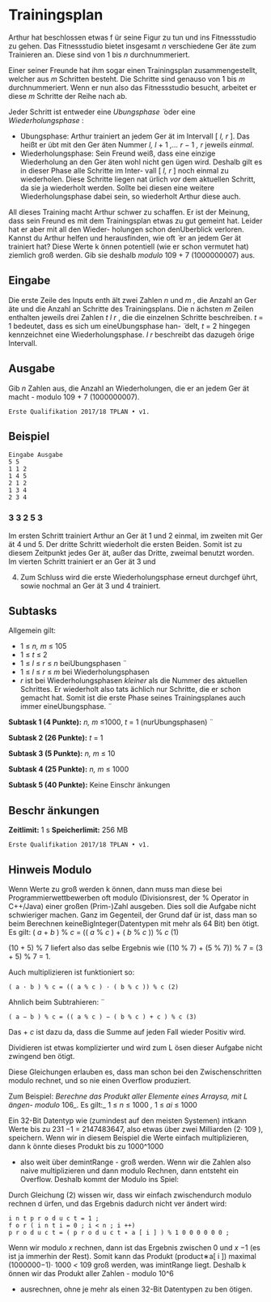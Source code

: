 # Trainingsplan

Arthur hat beschlossen etwas f ̈ur seine Figur zu tun und ins Fitnessstudio zu gehen. Das
Fitnessstudio bietet insgesamt _n_ verschiedene Ger ̈ate zum Trainieren an. Diese sind von 1 bis
_n_ durchnummeriert.

Einer seiner Freunde hat ihm sogar einen Trainingsplan zusammengestellt, welcher aus _m_
Schritten besteht. Die Schritte sind genauso von 1 bis _m_ durchnummeriert. Wenn er nun
also das Fitnessstudio besucht, arbeitet er diese _m_ Schritte der Reihe nach ab.

Jeder Schritt ist entweder eine _Ubungsphase ̈_ oder eine _Wiederholungsphase_ :

- ̈Ubungsphase: Arthur trainiert an jedem Ger ̈at im Intervall [ _l, r_ ]. Das heißt er ̈ubt
    mit den Ger ̈aten Nummer _l, l_ + 1 _,... r_ − 1 _, r_ jeweils _einmal_.
- Wiederholungsphase: Sein Freund weiß, dass eine einzige Wiederholung an den
    Ger ̈aten wohl nicht gen ̈ugen wird. Deshalb gilt es in dieser Phase alle Schritte im Inter-
    vall [ _l, r_ ] noch einmal zu wiederholen. Diese Schritte liegen nat ̈urlich _vor_ dem aktuellen
    Schritt, da sie ja wiederholt werden. Sollte bei diesen eine weitere Wiederholungsphase
    dabei sein, so wiederholt Arthur diese auch.

All dieses Training macht Arthur schwer zu schaffen. Er ist der Meinung, dass sein Freund
es mit dem Trainingsplan etwas zu gut gemeint hat. Leider hat er aber mit all den Wieder-
holungen schon denUberblick verloren. Kannst du Arthur helfen und herausfinden, wie oft ̈
er an jedem Ger ̈at trainiert hat? Diese Werte k ̈onnen potentiell (wie er schon vermutet hat)
ziemlich groß werden. Gib sie deshalb _modulo_ 109 + 7 (1000000007) aus.

## Eingabe

Die erste Zeile des Inputs enth ̈alt zwei Zahlen _n_ und _m_ , die Anzahl an Ger ̈ate und die Anzahl
an Schritte des Trainingsplans. Die n ̈achsten _m_ Zeilen enthalten jeweils drei Zahlen _t l r_ , die
die einzelnen Schritte beschreiben. _t_ = 1 bedeutet, dass es sich um eineUbungsphase han- ̈
delt, _t_ = 2 hingegen kennzeichnet eine Wiederholungsphase. _l r_ beschreibt das dazugeh ̈orige
Intervall.

## Ausgabe

Gib _n_ Zahlen aus, die Anzahl an Wiederholungen, die er an jedem Ger ̈at macht - modulo
109 + 7 (1000000007).


```
Erste Qualifikation 2017/18 TPLAN • v1.
```
## Beispiel

```
Eingabe Ausgabe
5 5
1 1 2
1 4 5
2 1 2
1 3 4
2 3 4
```
### 3 3 2 5 3

Im ersten Schritt trainiert Arthur an Ger ̈at 1 und 2 einmal, im zweiten mit Ger ̈at 4 und 5.
Der dritte Schritt wiederholt die ersten Beiden. Somit ist zu diesem Zeitpunkt jedes Ger ̈at,
außer das Dritte, zweimal benutzt worden. Im vierten Schritt trainiert er an Ger ̈at 3 und

4. Zum Schluss wird die erste Wiederholungsphase erneut durchgef ̈uhrt, sowie nochmal an
Ger ̈at 3 und 4 trainiert.

## Subtasks

Allgemein gilt:

- 1 ≤ _n, m_ ≤ 105
- 1 ≤ _t_ ≤ 2
- 1 ≤ _l_ ≤ _r_ ≤ _n_ beiUbungsphasen ̈
- 1 ≤ _l_ ≤ _r_ ≤ _m_ bei Wiederholungsphasen
- _r_ ist bei Wiederholungsphasen _kleiner_ als die Nummer des aktuellen Schrittes. Er
    wiederholt also tats ̈achlich nur Schritte, die er schon gemacht hat. Somit ist die erste
    Phase seines Trainingsplanes auch immer eineUbungsphase. ̈

**Subtask 1 (4 Punkte):** _n, m_ ≤1000, _t_ = 1 (nurUbungsphasen) ̈

**Subtask 2 (26 Punkte):** _t_ = 1

**Subtask 3 (5 Punkte):** _n, m_ ≤ 10

**Subtask 4 (25 Punkte):** _n, m_ ≤ 1000

**Subtask 5 (40 Punkte):** Keine Einschr ̈ankungen

## Beschr ̈ankungen

**Zeitlimit:** 1 s **Speicherlimit:** 256 MB


```
Erste Qualifikation 2017/18 TPLAN • v1.
```
## Hinweis Modulo

Wenn Werte zu groß werden k ̈onnen, dann muss man diese bei Programmierwettbewerben
oft modulo (Divisionsrest, der % Operator in C++/Java) einer großen (Prim-)Zahl ausgeben.
Dies soll die Aufgabe nicht schwieriger machen. Ganz im Gegenteil, der Grund daf ̈ur ist, dass
man so beim Berechnen keineBigInteger(Datentypen mit mehr als 64 Bit) ben ̈otigt. Es
gilt:
( _a_ + _b_ ) % _c_ = (( _a_ % _c_ ) + ( _b_ % _c_ )) % _c_ (1)

(10 + 5) % 7 liefert also das selbe Ergebnis wie ((10 % 7) + (5 % 7)) % 7 = (3 + 5) % 7 = 1.

Auch multiplizieren ist funktioniert so:

```
( a · b ) % c = (( a % c ) · ( b % c )) % c (2)
```
Ahnlich beim Subtrahieren: ̈

```
( a − b ) % c = (( a % c ) − ( b % c ) + c ) % c (3)
```
Das + _c_ ist dazu da, dass die Summe auf jeden Fall wieder Positiv wird.

Dividieren ist etwas komplizierter und wird zum L ̈osen dieser Aufgabe nicht zwingend ben ̈otigt.

Diese Gleichungen erlauben es, dass man schon bei den Zwischenschritten modulo rechnet,
und so nie einen Overflow produziert.

Zum Beispiel: _Berechne das Produkt aller Elemente eines Arraysa, mit L ̈angen- modulo_
106_. Es gilt:_ 1 ≤ _n_ ≤ 1000 _,_ 1 ≤ _ai_ ≤ 1000

Ein 32-Bit Datentyp wie (zumindest auf den meisten Systemen) intkann Werte bis zu
231 −1 = 2147483647, also etwas ̈uber zwei Milliarden (2· 109 ), speichern. Wenn wir in
diesem Beispiel die Werte einfach multiplizieren, dann k ̈onnte dieses Produkt bis zu 1000^1000

- also weit ̈uber demintRange - groß werden. Wenn wir die Zahlen also naive multiplizieren
und dann modulo Rechnen, dann entsteht ein Overflow. Deshalb kommt der Modulo ins
Spiel:

Durch Gleichung (2) wissen wir, dass wir einfach zwischendurch modulo rechnen d ̈urfen, und
das Ergebnis dadurch nicht ver ̈andert wird:

```
i n t p r o d u c t = 1 ;
f o r ( i n t i = 0 ; i < n ; i ++)
p r o d u c t = ( p r o d u c t ∗ a [ i ] ) % 1 0 0 0 0 0 0 ;
```
Wenn wir modulo _x_ rechnen, dann ist das Ergebnis zwischen 0 und _x_ −1 (es ist ja immerhin
der Rest). Somit kann das Produkt (product∗a[ i ]) maximal (1000000−1)· 1000 _<_ 109 groß
werden, was imintRange liegt. Deshalb k ̈onnen wir das Produkt aller Zahlen - modulo 10^6

- ausrechnen, ohne je mehr als einen 32-Bit Datentypen zu ben ̈otigen.
